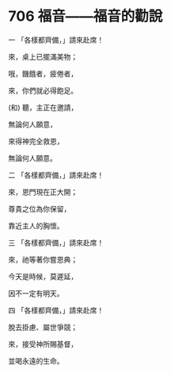 # 706 福音——福音的勸說

一 「各樣都齊備，」請來赴席！

來，桌上已擺滿美物；

哦，饑餓者，疲倦者，

來，你們就必得飽足。

(和) 聽，主正在邀請，

無論何人願意，

來得神完全救恩，

無論何人願意。

二 「各樣都齊備，」請來赴席！

來，恩門現在正大開；

尊貴之位為你保留，

靠近主人的胸懷。

三 「各樣都齊備，」請來赴席！

來，祂等著你嘗恩典；

今天是時候，莫遲延，

因不一定有明天。

四 「各樣都齊備，」請來赴席！

脫去掛慮、屬世爭競；

來，接受神所賜基督，

並喝永遠的生命。

